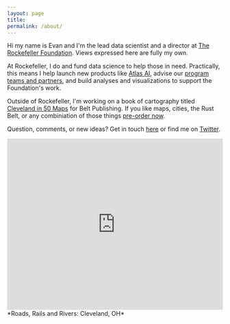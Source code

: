 ```yaml
---
layout: page
title: 
permalink: /about/
---
```


Hi my name is Evan and I'm the lead data scientist and a director at <a href = "https://www.rockefellerfoundation.org/" target = "_blank">The Rockefeller Foundation</a>. Views expressed here are fully my own.

At Rockefeller, I do and fund data science to help those in need. Practically, this means I help launch new products like <a href = "https://www.atlasai.co/" target = "_blank">Atlas AI</a>, advise our <a href = "https://www.rockefellerfoundation.org/our-work/initiatives/e-guide/" target = "_blank"> program teams and partners</a>, and build analyses and visualizations to support the Foundation's work.

Outside of Rockefeller, I'm working on a book of cartography titled <a href = "https://beltpublishing.com/products/cleveland-in-50-maps" target = "_blank">Cleveland in 50 Maps</a> for Belt Publishing. If you like maps, cities, the Rust Belt, or any combiniation of those things <a href = "https://beltpublishing.com/products/cleveland-in-50-maps" target = "_blank">pre-order now</a>. 


Question, comments, or new ideas? Get in touch [here](http://etachov.github.io/contact/) or find me on <a href = "https://twitter.com/EvanTachovsky" target = "_blank">Twitter</a>.


<iframe width='100%' height='400px' frameBorder='0' src='https://a.tiles.mapbox.com/v4/thac.kphl967o/zoomwheel.html?access_token=pk.eyJ1IjoidGhhYyIsImEiOiJtOEgxY1c0In0.R0lZZADkH3i5mGKRgpXw0g'></iframe>
*Roads, Rails and Rivers: Cleveland, OH*




